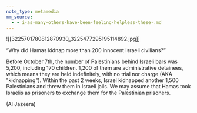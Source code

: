 ```yaml
---
note_type: metamedia
mm_source:
  - - i-as-many-others-have-been-feeling-helpless-these-.md
---
```


![[3225701780812870930_3225477295195114892.jpg]]

“Why did Hamas kidnap more than
200 innocent Israeli civilians?”

Before October 7th, the number of
Palestinians behind Israeli bars was
5,200, including 170 children. 1,200 of
them are administrative detainees,
which means they are held indefinitely,
with no trial nor charge (AKA
"kidnapping"). Within the past 2 weeks,
Israel kidnapped another 1,500
Palestinians and threw them in Israeli
jails. We may assume that Hamas took
Israelis as prisoners to exchange them
for the Palestinian prisoners.

(Al Jazeera)

